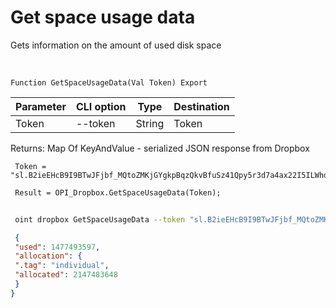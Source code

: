 ﻿---
sidebar_position: 5
---

# Get space usage data
 Gets information on the amount of used disk space


<br/>


`Function GetSpaceUsageData(Val Token) Export`

 | Parameter | CLI option | Type | Destination |
 |-|-|-|-|
 | Token | --token | String | Token |

 
 Returns: Map Of KeyAndValue - serialized JSON response from Dropbox





```bsl title="Code example"
 Token = "sl.B2ieEHcB9I9BTwJFjbf_MQtoZMKjGYgkpBqzQkvBfuSz41Qpy5r3d7a4ax22I5ILWhd9KLbN5L...";
 
 Result = OPI_Dropbox.GetSpaceUsageData(Token);
```
	


```sh title="CLI command example"
 
 oint dropbox GetSpaceUsageData --token "sl.B2ieEHcB9I9BTwJFjbf_MQtoZMKjGYgkpBqzQkvBfuSz41Qpy5r3d7a4ax22I5ILWhd9KLbN5L..."

```

```json title="Result"
 {
 "used": 1477493597,
 "allocation": {
 ".tag": "individual",
 "allocated": 2147483648
 }
}
```

